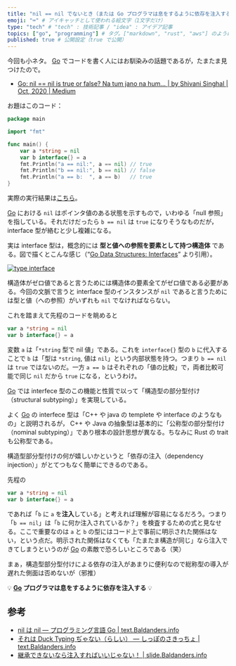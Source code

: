 ```yaml
---
title: "nil == nil でないとき（または Go プログラマは息をするように依存を注入する）" # 記事のタイトル
emoji: "⌨" # アイキャッチとして使われる絵文字（1文字だけ）
type: "tech" # "tech" : 技術記事 / "idea" : アイデア記事
topics: ["go", "programming"] # タグ。["markdown", "rust", "aws"] のように指定する
published: true # 公開設定（true で公開）
---
```


今回も小ネタ。 [Go] でコードを書く人にはお馴染みの話題であるが，たまたま見つけたので。

- [Go: nil == nil is true or false? Na tum jano na hum… | by Shivani Singhal | Oct, 2020 | Medium](https://medium.com/@shivi28/go-when-nil-nil-returns-true-a8a014abeffb)

お題はこのコード：

```go
package main

import "fmt"

func main() {
    var a *string = nil
    var b interface{} = a
    fmt.Println("a == nil:", a == nil) // true
    fmt.Println("b == nil:", b == nil) // false
    fmt.Println("a == b:  ", a == b)   // true
}
```

実際の実行結果は[こちら](https://play.golang.org/p/wKADfQk3-li)。

[Go] における `nil` はポインタ値のある状態を示すもので，いわゆる「null 参照」を指している。それだけだったら `b == nil` は `true` になりそうなものだが， interface 型が絡むと少し複雑になる。

実は interface 型は，概念的には **型と値への参照を要素として持つ構造体** である。図で描くとこんな感じ（“[Go Data Structures: Interfaces](https://research.swtch.com/interfaces)” より引用）。

[![type interface](https://research.swtch.com/gointer2.png)](https://research.swtch.com/interfaces)

構造体がゼロ値であると言うためには構造体の要素全てがゼロ値である必要がある。今回の文脈で言うと interface 型のインスタンスが `nil` であると言うためには型と値（への参照）がいずれも `nil` でなければならない。

これを踏まえて先程のコードを眺めると

```go
var a *string = nil
var b interface{} = a
```

変数 `a` は「`*string` 型で nil 値」である。これを `interface{}` 型の `b` に代入することで `b` は「型は `*string`, 値は `nil`」という内部状態を持つ。つまり `b == nil` は `true` ではないのだ。一方 `a == b` はそれぞれの「値の比較」で，両者比較可能で同じ `nil` だから `true` になる，というわけ。

[Go] では interfece 型のこの機能と性質で以って「構造型の部分型付け（structural subtyping）」を実現している。

よく [Go] の interfece 型は「C++ や java の templete や interface のようなもの」と説明されるが， C++ や Java の抽象型は基本的に「公称型の部分型付け（nominal subtyping）」であり根本の設計思想が異なる。ちなみに Rust の trait も公称型である。

構造型部分型付けの何が嬉しいかというと「依存の注入（dependency injection）」がとてつもなく簡単にできるのである。

先程の

```go
var a *string = nil
var b interface{} = a
```

であれば「`b` に `a` を**注入**している」と考えれば理解が容易になるだろう。つまり「`b == nil`」は「`b` に何か注入されているか？」を検査するための式と見なせる。ここで重要なのは `a` と `b` の型にはコード上で事前に明示された関係はない，という点だ。明示された関係はなくても「たまたま構造が同じ」なら注入できてしまうというのが [Go] の素敵で恐ろしいところである（笑）

まぁ，構造型部分型付けによる依存の注入があまりに便利なので総称型の導入が遅れた側面は否めないが（邪推）

💡 **[Go] プログラマは息をするように依存を注入する** 💡

## 参考

- [nil は nil — プログラミング言語 Go | text.Baldanders.info](https://text.baldanders.info/golang/nil-is-nil/)
- [それは Duck Typing ぢゃない（らしい） — しっぽのさきっちょ | text.Baldanders.info](https://text.baldanders.info/remark/2020/04/subtyping/)
- [継承できないなら注入すればいいじゃない！ | slide.Baldanders.info](https://slide.baldanders.info/shimane-go-2020-01-23/)

[Go]: https://golang.org/ "The Go Programming Language"
